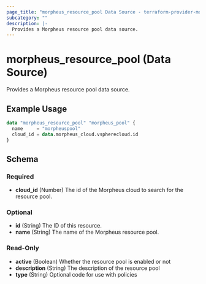 ```yaml
---
page_title: "morpheus_resource_pool Data Source - terraform-provider-morpheus"
subcategory: ""
description: |-
  Provides a Morpheus resource pool data source.
---
```


# morpheus_resource_pool (Data Source)

Provides a Morpheus resource pool data source.

## Example Usage

```terraform
data "morpheus_resource_pool" "morpheus_pool" {
  name     = "morpheuspool"
  cloud_id = data.morpheus_cloud.vspherecloud.id
}
```

<!-- schema generated by tfplugindocs -->
## Schema

### Required

- **cloud_id** (Number) The id of the Morpheus cloud to search for the resource pool.

### Optional

- **id** (String) The ID of this resource.
- **name** (String) The name of the Morpheus resource pool.

### Read-Only

- **active** (Boolean) Whether the resource pool is enabled or not
- **description** (String) The description of the resource pool
- **type** (String) Optional code for use with policies
